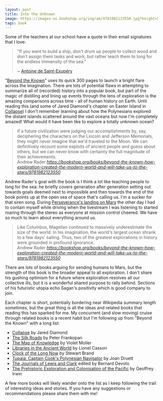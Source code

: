 ```yaml
---
layout: post
title: Into the Unknown
image: https://images-us.bookshop.org/ingram/9781982123550.jpg?height=500&v=v2
tags: book
---
```


Some of the teachers at our school have a quote in their email signatures that I love:

> "If you want to build a ship, don't drum up people to collect wood and don't assign them tasks and work, but rather teach them to long for the endless immensity of the sea."
>
> ~ [Antoine de Saint-Exupéry](https://en.wikipedia.org/wiki/Antoine_de_Saint-Exupéry)

"[Beyond the Known](https://bookshop.org/books/beyond-the-known-how-exploration-created-the-modern-world-and-will-take-us-to-the-stars/9781982123550)" uses its quick 300 pages to launch a bright flare across the imagination.  There are lots of potential flaws in attempting to summarize all of (recorded) history into a popular book, but part of the magic of distilling and lining up events through the lens of exploration is the amazing comparisons across time - all of human history on Earth. Until reading this (and some of Jared Diamond's chapter on Easter Island in [Collapse](https://bookshop.org/books/collapse-how-societies-choose-to-fail-or-succeed/9780143117001)) I don't remember learning about how the Polynesians explored the distant islands scattered around the vast oceans but now I'm completely amazed! What would it have been like to explore a totally unknown ocean? 

<blockquote class="quoteback" darkmode="true" data-title="Beyond the Known, page 38" data-author="Andrew Rader" cite="https://bookshop.org/books/beyond-the-known-how-exploration-created-the-modern-world-and-will-take-us-to-the-stars/9781982123550">
<div>If a future civilization were judging our accomplishments by, say, deciphering the characters on the Lincoln and Jefferson Memorials, they might never imagine that we'd traveled to the Moon. We can definitively recount some exploits of ancient people and guess about others, but we can never know with certainty the full magnitude of their achievements.</div>
<footer>Andrew Rader<cite> <a href="https://bookshop.org/books/beyond-the-known-how-exploration-created-the-modern-world-and-will-take-us-to-the-stars/9781982123550">https://bookshop.org/books/beyond-the-known-how-exploration-created-the-modern-world-and-will-take-us-to-the-stars/9781982123550</a></cite></footer>
</blockquote><script note="" src="https://cdn.jsdelivr.net/gh/Blogger-Peer-Review/quotebacks@1/quoteback.js"></script>

Andrew Rader's goal with the book is I think a lot like teaching people to long for the sea: he briefly covers generation after generation setting out towards goals deemed next to impossible and then towards the end of the book points up at the open sea of space that's calling us. I'm a sucker for that siren song. During [Perseverance's landing on Mars](https://arstechnica.com/science/2021/02/humans-had-never-seen-a-spacecraft-land-on-another-planet-until-now/) the other day I had to contain myself while driving when the livestream I was listening to started roaring through the stereo as everyone at mission control cheered. We have so much to learn about everything around us.

<blockquote class="quoteback" darkmode="true" data-title="Beyond the Known, page 160" data-author="Andrew Rader" cite="https://bookshop.org/books/beyond-the-known-how-exploration-created-the-modern-world-and-will-take-us-to-the-stars/9781982123550">
<div>Like Columbus, Magellan continued to massively underestimate the size of the world. In his imagination, the world's largest ocean shrank to a few days' sailing. Thus, two of the greatest explorations in history were grounded in profound ignorance.</div>
<footer>Andrew Rader<cite> <a href="https://bookshop.org/books/beyond-the-known-how-exploration-created-the-modern-world-and-will-take-us-to-the-stars/9781982123550">https://bookshop.org/books/beyond-the-known-how-exploration-created-the-modern-world-and-will-take-us-to-the-stars/9781982123550</a></cite></footer>
</blockquote><script note="" src="https://cdn.jsdelivr.net/gh/Blogger-Peer-Review/quotebacks@1/quoteback.js"></script>

There are lots of books arguing for sending humans to Mars, but the strength of this book is the broader appeal to all exploration. I don't share his gushing optimism for a future where exploration resolves all our collective ills, but it is a wonderful shared purpose to rally behind. Sections of his futuristic utopia echo Sagan's positivity which is good company to join.

Each chapter is short, potentially bordering near Wikipedia summary length sometimes, but the great thing is all the ideas and related books that reading this has sparked for me. My concurrent (and slow moving) cruise through related books is a recent habit but I'm following up from "Beyond the Known" with a long list:
- [Collapse](https://bookshop.org/books/collapse-how-societies-choose-to-fail-or-succeed/9780143117001) by Jared Diamond
- [The Silk Roads](https://bookshop.org/books/the-silk-roads-a-new-history-of-the-world/9781101912379) by Peter Frankopan
- [The Map of Knowledge](https://bookshop.org/books/the-map-of-knowledge-a-thousand-year-history-of-how-classical-ideas-were-lost-and-found/9781101974063) by Violet Moller
- [Libraries in the Ancient World](https://bookshop.org/books/libraries-in-the-ancient-world-revised/9780300097214) by Lionel Casson
- [Clock of the Long Now](https://bookshop.org/books/the-clock-of-the-long-now-time-and-responsibility-revised/9780465007806) by Stewart Brand
- [Tupaia: Captain Cook's Polynesian Navigator](https://bookshop.org/books/tupaia-captain-cook-s-polynesian-navigator/9780995130906) by Joan Druett
- [The Journals of Lewis and Clark](https://bookshop.org/books/the-journals-of-lewis-and-clark-9780395859964/9780395859964) edited by Bernard Devoto
- [The Prehistoric Exploration and Colonisation of the Pacific](https://bookshop.org/books/the-prehistoric-exploration-and-colonisation-of-the-pacific/9780521476515) by Geoffrey Irwin

A few more books will likely wander onto the list as I keep following the trail of interesting ideas and stories. If you have any suggestions or recommendations please share them with me!